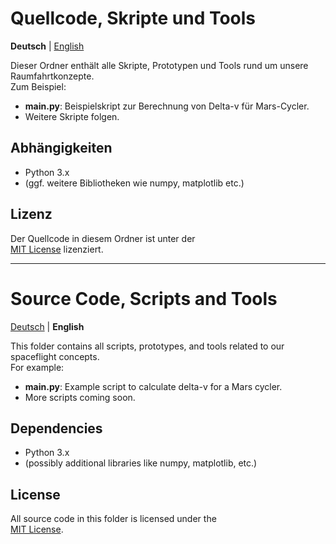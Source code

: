 # Quellcode, Skripte und Tools

**Deutsch** | [English](#source-code-scripts-and-tools)

Dieser Ordner enthält alle Skripte, Prototypen und Tools rund um unsere Raumfahrtkonzepte.  
Zum Beispiel:

- **main.py**: Beispielskript zur Berechnung von Delta-v für Mars-Cycler.  
- Weitere Skripte folgen.

## Abhängigkeiten

- Python 3.x
- (ggf. weitere Bibliotheken wie numpy, matplotlib etc.)

## Lizenz

Der Quellcode in diesem Ordner ist unter der  
[MIT License](../LICENSE-MIT.md) lizenziert.

---

# Source Code, Scripts and Tools

[Deutsch](#quellcode-skripte-und-tools) | **English**

This folder contains all scripts, prototypes, and tools related to our spaceflight concepts.  
For example:

- **main.py**: Example script to calculate delta-v for a Mars cycler.  
- More scripts coming soon.

## Dependencies

- Python 3.x
- (possibly additional libraries like numpy, matplotlib, etc.)

## License

All source code in this folder is licensed under the  
[MIT License](../LICENSE-MIT.md).
